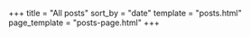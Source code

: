 +++
title = "All posts"
sort_by = "date"
template = "posts.html"
page_template = "posts-page.html"
+++
